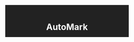 <!DOCTYPE html>
<html lang="es">
<head>
  <meta charset="UTF-8" />
  <meta name="viewport" content="width=device-width, initial-scale=1.0"/>
  <title>AutoMarket - Compra y Venta de Carros</title>
  <style>
    /* Estilos CSS */
    * {
      box-sizing: border-box;
      margin: 0;
      padding: 0;
    }

    body {
      font-family: Arial, sans-serif;
      background: #f4f4f4;
    }

    header {
      background-color: #222;
      color: #fff;
      padding: 1rem;
      text-align: center;
    }

    nav {
      background-color: #444;
      display: flex;
      justify-content: center;
      gap: 2rem;
      padding: 1rem 0;
    }

    nav a {
      color: white;
      text-decoration: none;
      font-weight: bold;
    }

    nav a:hover {
      text-decoration: underline;
    }

    section {
      padding: 2rem;
      max-width: 1000px;
      margin: auto;
      background: white;
      margin-top: 1rem;
      border-radius: 5px;
      box-shadow: 0 0 10px #ccc;
    }

    .car {
      border-bottom: 1px solid #ddd;
      padding: 1rem 0;
    }

    .car:last-child {
      border-bottom: none;
    }

    .promo {
      background-color: #e0ffe0;
      padding: 1rem;
      margin-top: 1rem;
      border-left: 5px solid green;
    }

    footer {
      background-color: #222;
      color: #fff;
      text-align: center;
      padding: 1rem;
      margin-top: 2rem;
    }

    form input, form textarea, form button {
      display: block;
      width: 100%;
      margin: 0.5rem 0;
      padding: 0.7rem;
    }

    button {
      background-color: #28a745;
      color: white;
      border: none;
      cursor: pointer;
    }
  </style>
</head>
<body>

  <!-- Encabezado -->
  <header>
    <h1>AutoMark
